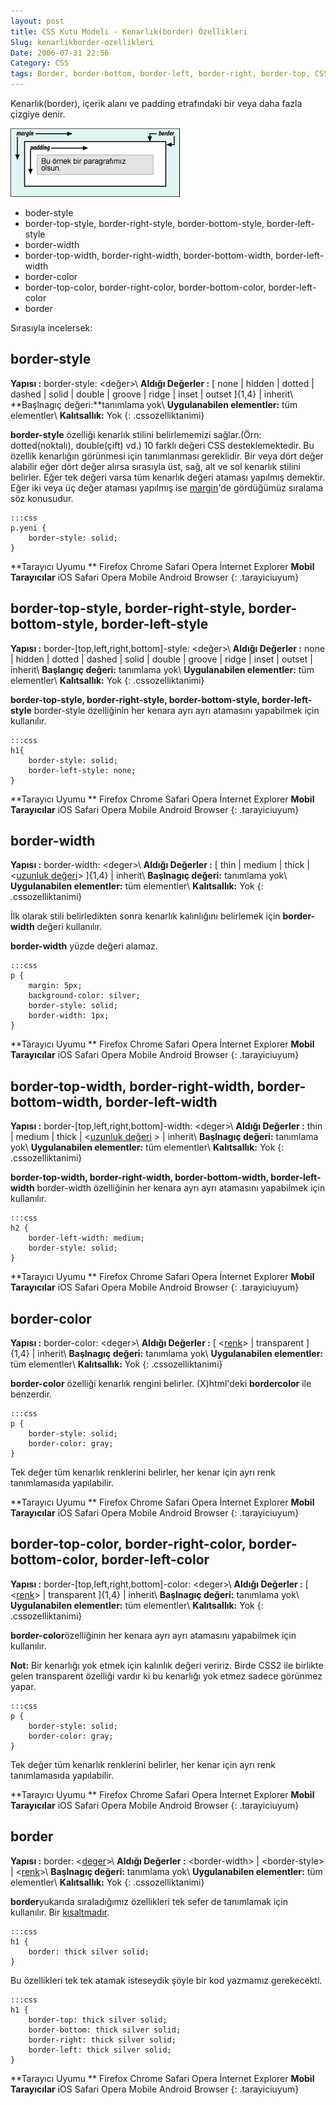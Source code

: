 ```yaml
---
layout: post
title: CSS Kutu Modeli - Kenarlık(border) Özellikleri
Slug: kenarlikborder-ozellikleri
Date: 2006-07-31 22:56
Category: CSS
tags: Border, border-bottom, border-left, border-right, border-top, CSS, kenarlık
---
```


Kenarlık(border), içerik alanı ve padding etrafındaki bir veya daha
fazla çizgiye denir.

![Kutu Modeli][]

-   boder-style
-   border-top-style, border-right-style, border-bottom-style,
    border-left-style
-   border-width
-   border-top-width, border-right-width, border-bottom-width,
    border-left-width
-   border-color
-   border-top-color, border-right-color, border-bottom-color,
    border-left-color
-   border

Sırasıyla incelersek:

## border-style

**Yapısı :** border-style: &lt;değer&gt;\\
**Aldığı Değerler :** [ none | hidden | dotted | dashed | solid | double | groove | ridge | inset | outset ]{1,4} | inherit\\
**Başlnagıç değeri:**tanımlama yok\\
**Uygulanabilen elementler:** tüm elementler\\
**Kalıtsallık:** Yok
{: .cssozelliktanimi}

**border-style** özelliği kenarlık stilini belirlememizi sağlar.(Örn:
dotted(noktalı), double(çift) vd.) 10 farklı değeri CSS
desteklemektedir. Bu özellik kenarlığın görünmesi için tanımlanması
gereklidir. Bir veya dört değer alabilir eğer dört değer alırsa
sırasıyla üst, sağ, alt ve sol kenarlık stilini belirler. Eğer tek
değeri varsa tüm kenarlık değeri ataması yapılmış demektir. Eğer iki
veya üç değer ataması yapılmış ise [margin][]'de gördüğümüz sıralama söz
konusudur.

	:::css
	p.yeni {
		border-style: solid;
	}


**Tarayıcı Uyumu **
Firefox
Chrome
Safari
Opera
İnternet Explorer
**Mobil Tarayıcılar**
iOS Safari
Opera Mobile
Android Browser
{: .tarayiciuyum}

## border-top-style, border-right-style, border-bottom-style, border-left-style

**Yapısı :** border-[top,left,right,bottom]-style: &lt;değer&gt;\\
**Aldığı Değerler :** none | hidden | dotted | dashed | solid | double
| groove | ridge | inset | outset | inherit\\
**Başlangıç değeri:** tanımlama yok\\
**Uygulanabilen elementler:** tüm elementler\\
**Kalıtsallık:** Yok
{: .cssozelliktanimi}

**border-top-style, border-right-style, border-bottom-style,
border-left-style** border-style özelliğinin her kenara ayrı ayrı
atamasını yapabilmek için kullanılır.

	:::css
	h1{
		border-style: solid;
		border-left-style: none;
	}

**Tarayıcı Uyumu **
Firefox
Chrome
Safari
Opera
İnternet Explorer
**Mobil Tarayıcılar**
iOS Safari
Opera Mobile
Android Browser
{: .tarayiciuyum}

## border-width

**Yapısı :** border-width: <deger\>\\
**Aldığı Değerler :** [ thin | medium | thick | <[uzunluk değeri][]> ]{1,4} | inherit\\
**Başlnagıç değeri:** tanımlama yok\\
**Uygulanabilen elementler:** tüm elementler\\
**Kalıtsallık:** Yok
{: .cssozelliktanimi}

İlk olarak stili belirledikten sonra kenarlık kalınlığını belirlemek
için **border-width** değeri kullanılır.

**border-width** yüzde değeri alamaz.

	:::css
	p {
		margin: 5px;
		background-color: silver;
		border-style: solid;
		border-width: 1px;
	}


**Tarayıcı Uyumu **
Firefox
Chrome
Safari
Opera
İnternet Explorer
**Mobil Tarayıcılar**
iOS Safari
Opera Mobile
Android Browser
{: .tarayiciuyum}

## border-top-width, border-right-width, border-bottom-width, border-left-width

**Yapısı :** border-[top,left,right,bottom]-width: <deger\>\\
**Aldığı Değerler :** thin | medium | thick | <[uzunluk değeri][] > |
inherit\\
**Başlnagıç değeri:** tanımlama yok\\
**Uygulanabilen elementler:** tüm elementler\\
**Kalıtsallık:** Yok
{: .cssozelliktanimi}

**border-top-width, border-right-width, border-bottom-width,
border-left-width** border-width özelliğinin her kenara ayrı ayrı
atamasını yapabilmek için kullanılır.

	:::css
	h2 {
		border-left-width: medium;
		border-style: solid;
	}

**Tarayıcı Uyumu **
Firefox
Chrome
Safari
Opera
İnternet Explorer
**Mobil Tarayıcılar**
iOS Safari
Opera Mobile
Android Browser
{: .tarayiciuyum}

## border-color

**Yapısı :** border-color: <deger\>\\
**Aldığı Değerler :** [ <[renk][uzunluk değeri]> | transparent ]{1,4}
| inherit\\
**Başlnagıç değeri:** tanımlama yok\\
**Uygulanabilen elementler:** tüm elementler\\
**Kalıtsallık:** Yok
{: .cssozelliktanimi}

**border-color** özelliği kenarlık rengini belirler. (X)html'deki
**bordercolor** ile benzerdir.

	:::css
	p {
		border-style: solid;
		border-color: gray;
	}

Tek değer tüm kenarlık renklerini belirler, her kenar için ayrı renk
tanımlamasıda yapılabilir.

**Tarayıcı Uyumu **
Firefox
Chrome
Safari
Opera
İnternet Explorer
**Mobil Tarayıcılar**
iOS Safari
Opera Mobile
Android Browser
{: .tarayiciuyum}

## border-top-color, border-right-color, border-bottom-color, border-left-color

**Yapısı :** border-[top,left,right,bottom]-color: <deger\>\\
**Aldığı Değerler :** [ <[renk][uzunluk değeri]> | transparent ]{1,4}
| inherit\\
**Başlnagıç değeri:** tanımlama yok\\
**Uygulanabilen elementler:** tüm elementler\\
**Kalıtsallık:** Yok
{: .cssozelliktanimi}

**border-color**özelliğinin her kenara ayrı ayrı atamasını yapabilmek
için kullanılır.

**Not:** Bir kenarlığı yok etmek için kalınlık değeri veririz. Birde
CSS2 ile birlikte gelen transparent özelliği vardır ki bu kenarlığı yok
etmez sadece görünmez yapar.

	:::css
	p {
		border-style: solid;
		border-color: gray;
	}

Tek değer tüm kenarlık renklerini belirler, her kenar için ayrı renk
tanımlamasıda yapılabilir.

**Tarayıcı Uyumu **
Firefox
Chrome
Safari
Opera
İnternet Explorer
**Mobil Tarayıcılar**
iOS Safari
Opera Mobile
Android Browser
{: .tarayiciuyum}

## border

**Yapısı :** border: <[deger][uzunluk değeri]>\\
**Aldığı Değerler :** <border-width\> | <border-style\> | <[renk][uzunluk değeri]>\\
**Başlnagıç değeri:** tanımlama yok\\
**Uygulanabilen elementler:** tüm elementler\\
**Kalıtsallık:** Yok
{: .cssozelliktanimi}

**border**yukarıda sıraladığımız özellikleri tek sefer de tanımlamak
için kullanılır. Bir [kısaltmadır][].

	:::css
	h1 {
		border: thick silver solid;
	}


Bu özellikleri tek tek atamak isteseydik şöyle bir kod yazmamız
gerekecekti.

	:::css
	h1 {
		border-top: thick silver solid;
		border-bottom: thick silver solid;
		border-right: thick silver solid;
		border-left: thick silver solid;
	}

**Tarayıcı Uyumu **
Firefox
Chrome
Safari
Opera
İnternet Explorer
**Mobil Tarayıcılar**
iOS Safari
Opera Mobile
Android Browser
{: .tarayiciuyum}

  [Kutu Modeli]: /images/basit_boxmodel.gif
  [margin]: http://www.fatihhayrioglu.com/?p=6#more-6
  [uzunluk değeri]: http://www.fatihhayrioglu.com/?p=95
  [kısaltmadır]: http://www.fatihhayrioglu.com/?p=6
